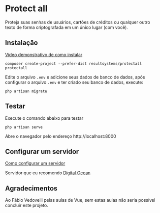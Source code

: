 # Protect all

Proteja suas senhas de usuários, cartões de créditos ou qualquer outro texto de forma criptografada em um único lugar (com você).

## Instalação
[Vídeo demonstrativo de como instalar](https://www.youtube.com/watch?v=rxkt13L9Whg)
```
composer create-project --prefer-dist resultsystems/protectall protectall
```
Edite o arquivo `.env` e adicione seus dados de banco de dados, após configurar o arquivo `.env` e ter criado seu banco de dados, execute:
```
php artisan migrate
```

## Testar
Execute o comando abaixo para testar
```
php artisan serve
```
Abre o navegador pelo endereço http://localhost:8000

## Configurar um servidor
[Como configurar um servidor](https://www.youtube.com/watch?v=0EM-vRh1n10)

Servidor que eu recomendo [Digital Ocean](https://goo.gl/DMgK38)

## Agradecimentos
Ao Fábio Vedovelli pelas aulas de Vue, sem estas aulas não seria possível concluir este projeto.

